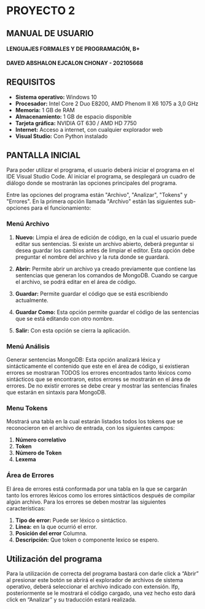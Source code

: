 ﻿# PROYECTO 2
## MANUAL DE USUARIO
#### LENGUAJES FORMALES Y DE PROGRAMACIÓN, B+ 
#### DAVED ABSHALON EJCALON CHONAY - 202105668

## REQUISITOS

- **Sistema operativo:** Windows 10
- **Procesador:** Intel Core 2 Duo E8200, AMD Phenom II X6 1075 a 3,0 GHz
- **Memoria:** 1 GB de RAM
- **Almacenamiento:** 1 GB de espacio disponible
- **Tarjeta gráfica:** NVIDIA GT 630 / AMD HD 7750
- **Internet:** Acceso a internet, con cualquier explorador web
- **Visual Studio:** Con Python instalado

## PANTALLA INICIAL

Para poder utilizar el programa, el usuario deberá iniciar el programa en el IDE Visual Studio Code. Al iniciar el programa, se desplegará un cuadro de diálogo donde se mostrarán las opciones principales del programa.

Entre las opciones del programa están "Archivo", "Analizar", "Tokens" y "Errores". En la primera opción llamada "Archivo" están las siguientes sub-opciones para el funcionamiento:

### Menú Archivo

1. **Nuevo:** Limpia el área de edición de código, en la cual el usuario puede editar sus sentencias. Si existe un archivo abierto, deberá preguntar si desea guardar los cambios antes de limpiar el editor. Esta opción debe preguntar el nombre del archivo y la ruta donde se guardará.
   
2. **Abrir:** Permite abrir un archivo ya creado previamente que contiene las sentencias que generan los comandos de MongoDB. Cuando se cargue el archivo, se podrá editar en el área de código.

3. **Guardar:** Permite guardar el código que se está escribiendo actualmente.

4. **Guardar Como:** Esta opción permite guardar el código de las sentencias que se está editando con otro nombre.

5. **Salir:** Con esta opción se cierra la aplicación.


### Menú Análisis

Generar sentencias MongoDB: Esta opción analizará léxica y sintácticamente el contenido que este en el área de código, si existieran errores se mostraran TODOS los errores encontrados tanto léxicos como sintácticos que se encontraron, estos errores se mostrarán en el área de errores. De no existir errores se debe crear y mostrar las sentencias finales que estarán en sintaxis para MongoDB.

### Menu Tokens

Mostrará una tabla en la cual estarán listados todos los tokens que se reconocieron en el archivo de entrada, con los siguientes campos:

1. **Número correlativo**
2. **Token**
3. **Número de Token**
4. **Lexema**

### Área de Errores

El área de errores está conformada por una tabla en la que se cargarán tanto los errores léxicos como los errores sintácticos después de compilar algún archivo. Para los errores se deben mostrar las siguientes características:

1. **Tipo de error:** Puede ser léxico o sintáctico.
2. **Línea:** en la que ocurrió el error.
3. **Posición del error** Columna.
4. **Descripción:** Que token o componente lexico se espero.


## Utilización del programa

Para la utilización de correcta del programa bastará con darle click a “Abrir” al presionar este botón se abrirá el explorador de archivos de sistema operativo, deberá seleccionar el archivo indicado con extensión. lfp, posteriormente se le mostrará el código cargado, una vez hecho esto dará click en “Analizar” y su traducción estará realizada.
